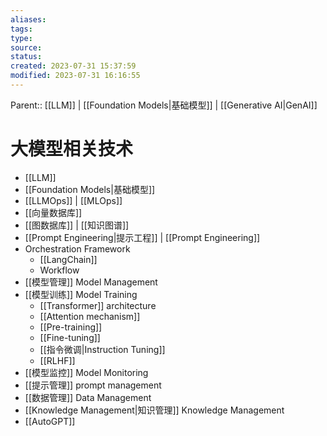 ```yaml
---
aliases: 
tags: 
type: 
source: 
status: 
created: 2023-07-31 15:37:59
modified: 2023-07-31 16:16:55
---
```


Parent:: [[LLM]]  | [[Foundation Models|基础模型]] | [[Generative AI|GenAI]]

# 大模型相关技术

- [[LLM]] 
- [[Foundation Models|基础模型]]
- [[LLMOps]] | [[MLOps]]
- [[向量数据库]]
- [[图数据库]]  | [[知识图谱]]
- [[Prompt Engineering|提示工程]] | [[Prompt Engineering]]
- Orchestration Framework
	- [[LangChain]]
	- Workflow
- [[模型管理]] Model Management
- [[模型训练]] Model Training
	- [[Transformer]] architecture
	- [[Attention mechanism]]
	- [[Pre-training]]
	- [[Fine-tuning]] 
	- [[指令微调|Instruction Tuning]] 
	- [[RLHF]]  
- [[模型监控]] Model Monitoring 
- [[提示管理]] prompt management 
- [[数据管理]] Data Management
- [[Knowledge Management|知识管理]] Knowledge Management
- [[AutoGPT]]

